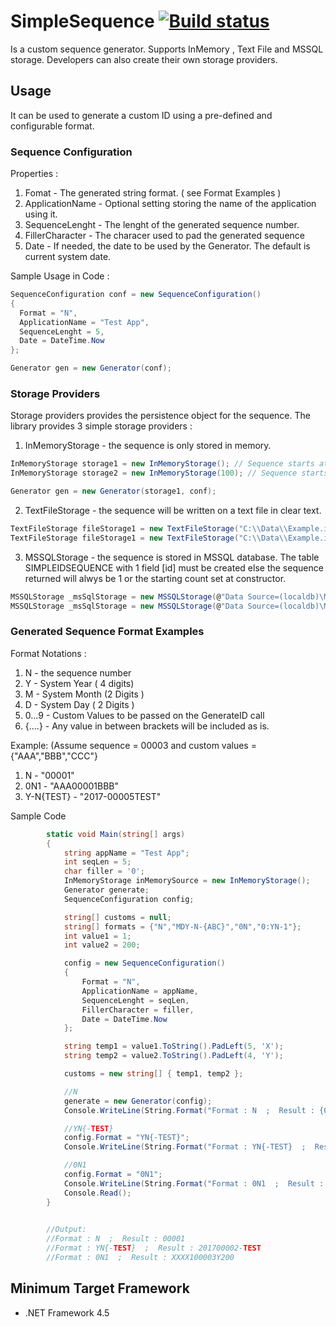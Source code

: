 # SimpleSequence [![Build status](https://ci.appveyor.com/api/projects/status/3dftm9x1rvfjusk0?svg=true)](https://ci.appveyor.com/project/trashvin/simplesequence)
Is a custom sequence generator. Supports InMemory , Text File and MSSQL storage. Developers can also create their own storage providers.

## Usage
It can be used to generate a custom ID using a pre-defined and configurable format.

### Sequence Configuration

Properties :

1. Fomat - The generated string format. ( see Format Examples )
2. ApplicationName - Optional setting storing the name of the application using it.
3. SequenceLenght - The lenght of the generated sequence number.
4. FillerCharacter - The characer used to pad the generated sequence
5. Date - If needed, the date to be used by the Generator. The default is current system date.

Sample Usage in Code :
```C#
SequenceConfiguration conf = new SequenceConfiguration()
{
  Format = "N",
  ApplicationName = "Test App",
  SequenceLenght = 5,
  Date = DateTime.Now
};

Generator gen = new Generator(conf);
```

### Storage Providers
Storage providers provides the persistence object for the sequence. The library provides 3 simple storage providers :
1. InMemoryStorage - the sequence is only stored in memory.
```C#
InMemoryStorage storage1 = new InMemoryStorage(); // Sequence starts at 1
InMemoryStorage storage2 = new InMemoryStorage(100); // Sequence starts at 100

Generator gen = new Generator(storage1, conf);
```
2. TextFileStorage - the sequence will be written on a text file in clear text.
```C#
TextFileStorage fileStorage1 = new TextFileStorage("C:\\Data\\Example.id"); // Starts at 1 , storage at filename provided
TextFileStorage fileStorage1 = new TextFileStorage("C:\\Data\\Example.id",10); // Starts at 10
```
3. MSSQLStorage - the sequence is stored in MSSQL database. The table SIMPLEIDSEQUENCE with 1 field [id] must be created else the sequence returned will alwys be 1 or the starting count set at constructor.
```C#
MSSQLStorage _msSqlStorage = new MSSQLStorage(@"Data Source=(localdb)\MSSQLLocalDB;Initial Catalog=TestDB;Integrated Security=True");
MSSQLStorage _msSqlStorage = new MSSQLStorage(@"Data Source=(localdb)\MSSQLLocalDB;Initial Catalog=TestDB;Integrated Security=True",50);
```

### Generated Sequence Format Examples
Format Notations :
1. N - the sequence number
2. Y - System Year ( 4 digits)
3. M - System Month (2 Digits )
4. D - System Day ( 2 Digits )
5. 0...9 - Custom Values to be passed on the GenerateID call
6. {....} - Any value in between brackets will be included as is.

Example: (Assume sequence = 00003 and custom values = {"AAA","BBB","CCC"}
1. N - "00001"
2. 0N1 - "AAA00001BBB"
3. Y-N{TEST} - "2017-00005TEST"

Sample Code
```C#
        static void Main(string[] args)
        {
            string appName = "Test App";
            int seqLen = 5;
            char filler = '0';
            InMemoryStorage inMemorySource = new InMemoryStorage();
            Generator generate;
            SequenceConfiguration config;

            string[] customs = null;
            string[] formats = {"N","MDY-N-{ABC}","0N","0:YN-1"};
            int value1 = 1;
            int value2 = 200;

            config = new SequenceConfiguration()
            {
                Format = "N",
                ApplicationName = appName,
                SequenceLenght = seqLen,
                FillerCharacter = filler,
                Date = DateTime.Now
            };

            string temp1 = value1.ToString().PadLeft(5, 'X');
            string temp2 = value2.ToString().PadLeft(4, 'Y');

            customs = new string[] { temp1, temp2 };

            //N
            generate = new Generator(config);
            Console.WriteLine(String.Format("Format : N  ;  Result : {0}", generate.GenerateID()));

            //YN{-TEST}
            config.Format = "YN{-TEST}";
            Console.WriteLine(String.Format("Format : YN{-TEST}  ;  Result : {0}", generate.GenerateID()));

            //0N1
            config.Format = "0N1";
            Console.WriteLine(String.Format("Format : 0N1  ;  Result : {0}", generate.GenerateID(customs)));
            Console.Read();
        }

        
        //Output:
        //Format : N  ;  Result : 00001
        //Format : YN{-TEST}  ;  Result : 201700002-TEST
        //Format : 0N1  ;  Result : XXXX100003Y200

```

## Minimum Target Framework 
- .NET Framework 4.5
